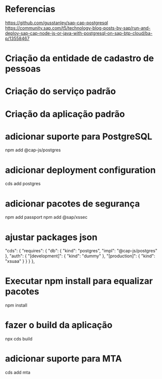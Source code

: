 # Referencias
https://github.com/gusstanley/sap-cap-postgresql
https://community.sap.com/t5/technology-blog-posts-by-sap/run-and-deploy-sap-cap-node-js-or-java-with-postgresql-on-sap-btp-cloud/ba-p/13558467


# Criação da entidade de cadastro de pessoas

# Criação do serviço padrão

# Criação da aplicação padrão

# adicionar suporte para PostgreSQL
npm add @cap-js/postgres

# adicionar deployment configuration
cds add postgres

# adicionar pacotes de segurança
npm add passport
npm add @sap/xssec

# ajustar packages json
  "cds": {
    "requires": {
      "db": {
        "kind": "postgres",
        "impl": "@cap-js/postgres"          
      },
      "auth": {
        "[development]": {
          "kind": "dummy"
        },
        "[production]": {
          "kind": "xsuaa"
        }
      }
    }
  },

# Executar npm install para equalizar pacotes
npm install

# fazer o build da aplicação
npx cds build  

# adicionar suporte para MTA
cds add mta



